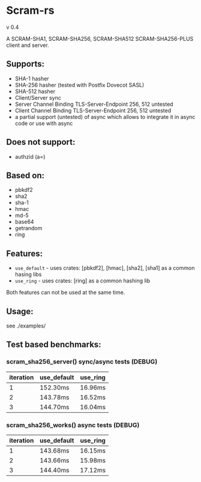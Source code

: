 # Scram-rs

v 0.4

A SCRAM-SHA1, SCRAM-SHA256, SCRAM-SHA512 SCRAM-SHA256-PLUS client and server.  

## Supports:  
- SHA-1 hasher
- SHA-256 hasher (tested with Postfix Dovecot SASL)
- SHA-512 hasher
- Client/Server sync
- Server Channel Binding TLS-Server-Endpoint 256, 512 untested
- Client Channel Binding TLS-Server-Endpoint 256, 512 untested
- a partial support (untested) of async which allows to integrate it in async code
  or use with async

## Does not support:
- authzid (a=)

## Based on:  
- pbkdf2
- sha2 
- sha-1
- hmac
- md-5
- base64
- getrandom
- ring

## Features:
- `use_default` - uses crates: [pbkdf2], [hmac], [sha2], [sha1] as a common hasing libs
- `use_ring` - uses crates: [ring] as a common hashing lib

Both features can not be used at the same time.

## Usage:  

see ./examples/

## Test based benchmarks:

### scram_sha256_server() sync/async tests (DEBUG)

| iteration | use_default | use_ring |
|-----------|-------------|----------|
| 1         | 152.30ms    | 16.96ms  |
| 2         | 143.78ms    | 16.52ms  |
| 3         | 144.70ms    | 16.04ms  |


### scram_sha256_works() async tests (DEBUG)

| iteration | use_default | use_ring |
|-----------|-------------|----------|
| 1         | 143.68ms    | 16.15ms  |
| 2         | 143.66ms    | 15.98ms  |
| 3         | 144.40ms    | 17.12ms  |

